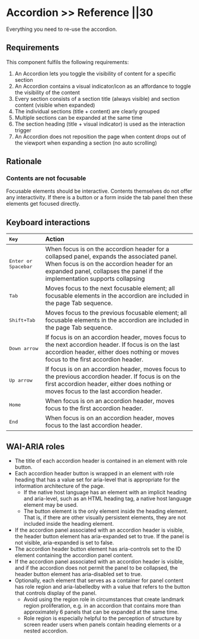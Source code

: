 # Accordion >> Reference ||30

<p class="lion-paragraph--emphasis">Everything you need to re-use the accordion.</p>

## Requirements

This component fulfils the following requirements:

1. An Accordion lets you toggle the visibility of content for a specific section
2. An Accordion contains a visual indicator/icon as an affordance to toggle the visibility of the content
3. Every section consists of a section title (always visible) and section content (visible when expanded)
4. The individual sections (title + content) are clearly grouped
5. Multiple sections can be expanded at the same time
6. The section heading (title + visual indicator) is used as the interaction trigger
7. An Accordion does not reposition the page when content drops out of the viewport when expanding a section (no auto scrolling)

## Rationale

### Contents are not focusable

Focusable elements should be interactive. Contents themselves do not offer any interactivity.
If there is a button or a form inside the tab panel then these elements get focused directly.

## Keyboard interactions

| <kbd>Key</kbd>               | Action                                                                                                                                                                                                                |
| :--------------------------- | :-------------------------------------------------------------------------------------------------------------------------------------------------------------------------------------------------------------------- |
| <kbd>Enter or Spacebar</kbd> | When focus is on the accordion header for a collapsed panel, expands the associated panel. When focus is on the accordion header for an expanded panel, collapses the panel if the implementation supports collapsing |
| <kbd>Tab</kbd>               | Moves focus to the next focusable element; all focusable elements in the accordion are included in the page Tab sequence.                                                                                             |
| <kbd>Shift+Tab</kbd>         | Moves focus to the previous focusable element; all focusable elements in the accordion are included in the page Tab sequence.                                                                                         |
| <kbd>Down arrow </kbd>       | If focus is on an accordion header, moves focus to the next accordion header. If focus is on the last accordion header, either does nothing or moves focus to the first accordion header.                             |
| <kbd>Up arrow</kbd>          | If focus is on an accordion header, moves focus to the previous accordion header. If focus is on the first accordion header, either does nothing or moves focus to the last accordion header.                         |
| <kbd>Home</kbd>              | When focus is on an accordion header, moves focus to the first accordion header.                                                                                                                                      |
| <kbd>End</kbd>               | When focus is on an accordion header, moves focus to the last accordion header.                                                                                                                                       |

## WAI-ARIA roles

- The title of each accordion header is contained in an element with role button.
- Each accordion header button is wrapped in an element with role heading that has a value set for aria-level that is appropriate for the information architecture of the page.
  - If the native host language has an element with an implicit heading and aria-level, such as an HTML heading tag, a native host language element may be used.
  - The button element is the only element inside the heading element. That is, if there are other visually persistent elements, they are not included inside the heading element.
- If the accordion panel associated with an accordion header is visible, the header button element has aria-expanded set to true. If the panel is not visible, aria-expanded is set to false.
- The accordion header button element has aria-controls set to the ID element containing the accordion panel content.
- If the accordion panel associated with an accordion header is visible, and if the accordion does not permit the panel to be collapsed, the header button element has aria-disabled set to true.
- Optionally, each element that serves as a container for panel content has role region and aria-labelledby with a value that refers to the button that controls display of the panel.
  - Avoid using the region role in circumstances that create landmark region proliferation, e.g. in an accordion that contains more than approximately 6 panels that can be expanded at the same time.
  - Role region is especially helpful to the perception of structure by screen reader users when panels contain heading elements or a nested accordion.
